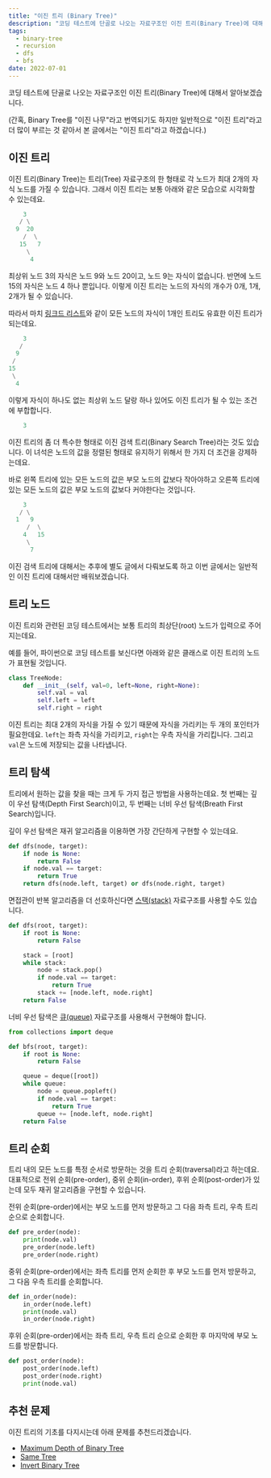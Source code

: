 ```yaml
---
title: "이진 트리 (Binary Tree)"
description: "코딩 테스트에 단골로 나오는 자료구조인 이진 트리(Binary Tree)에 대해서 알아보겠습니다."
tags:
  - binary-tree
  - recursion
  - dfs
  - bfs
date: 2022-07-01
---
```


코딩 테스트에 단골로 나오는 자료구조인 이진 트리(Binary Tree)에 대해서 알아보겠습니다.

(간혹, Binary Tree를 "이진 나무"라고 번역되기도 하지만 일반적으로 "이진 트리"라고 더 많이 부르는 것 같아서 본 글에서는 "이진 트리"라고 하겠습니다.)

## 이진 트리

이진 트리(Binary Tree)는 트리(Tree) 자료구조의 한 형태로 각 노드가 최대 2개의 자식 노드를 가질 수 있습니다.
그래서 이진 트리는 보통 아래와 같은 모습으로 시각화할 수 있는데요.

```py
    3
   / \
  9  20
    /  \
   15   7
     \
      4
```

최상위 노드 3의 자식은 노드 9와 노드 20이고, 노드 9는 자식이 없습니다.
반면에 노드 15의 자식은 노드 4 하나 뿐입니다.
이렇게 이진 트리는 노드의 자식의 개수가 0개, 1개, 2개가 될 수 있습니다.

따라서 마치 [링크드 리스트](/data-structures/linked-list/)와 같이 모든 노드의 자식이 1개인 트리도 유효한 이진 트리가 되는데요.

```py
    3
   /
  9
 /
15
 \
  4
```

이렇게 자식이 하나도 없는 최상위 노드 달랑 하나 있어도 이진 트리가 될 수 있는 조건에 부합합니다.

```py
    3
```

이진 트리의 좀 더 특수한 형태로 이진 검색 트리(Binary Search Tree)라는 것도 있습니다.
이 녀석은 노드의 값을 정렬된 형태로 유지하기 위해서 한 가지 더 조건을 강제하는데요.

바로 왼쪽 트리에 있는 모든 노드의 값은 부모 노드의 값보다 작아야하고 오른쪽 트리에 있는 모든 노드의 값은 부모 노드의 값보다 커야한다는 것입니다.

```py
    3
   / \
  1   9
     /  \
    4   15
     \
      7
```

이진 검색 트리에 대해서는 추후에 별도 글에서 다뤄보도록 하고 이번 글에서는 일반적인 이진 트리에 대해서만 배워보겠습니다.

## 트리 노드

이진 트리와 관련된 코딩 테스트에서는 보통 트리의 최상단(root) 노드가 입력으로 주어지는데요.

예를 들어, 파이썬으로 코딩 테스트를 보신다면 아래와 같은 클래스로 이진 트리의 노드가 표현될 것입니다.

```py
class TreeNode:
    def __init__(self, val=0, left=None, right=None):
        self.val = val
        self.left = left
        self.right = right
```

이진 트리는 최대 2개의 자식을 가질 수 있기 때문에 자식을 가리키는 두 개의 포인터가 필요한데요.
`left`는 좌측 자식을 가리키고, `right`는 우측 자식을 가리킵니다.
그리고 `val`은 노드에 저장되는 값을 나타냅니다.

## 트리 탐색

트리에서 원하는 값을 찾을 때는 크게 두 가지 접근 방법을 사용하는데요.
첫 번째는 깊이 우선 탐색(Depth First Search)이고, 두 번째는 너비 우선 탐색(Breath First Search)입니다.

깊이 우선 탐색은 재귀 알고리즘을 이용하면 가장 간단하게 구현할 수 있는데요.

```py
def dfs(node, target):
    if node is None:
        return False
    if node.val == target:
        return True
    return dfs(node.left, target) or dfs(node.right, target)
```

면접관이 반복 알고리즘을 더 선호하신다면 [스택(stack)](/data-structures/stack/) 자료구조를 사용할 수도 있습니다.

```py
def dfs(root, target):
    if root is None:
        return False

    stack = [root]
    while stack:
        node = stack.pop()
        if node.val == target:
            return True
        stack += [node.left, node.right]
    return False
```

너비 우선 탐색은 [큐(queue)](/data-structures/queue/) 자료구조를 사용해서 구현해야 합니다.

```py
from collections import deque

def bfs(root, target):
    if root is None:
        return False

    queue = deque([root])
    while queue:
        node = queue.popleft()
        if node.val == target:
            return True
        queue += [node.left, node.right]
    return False
```

## 트리 순회

트리 내의 모든 노드를 특정 순서로 방문하는 것을 트리 순회(traversal)라고 하는데요.
대표적으로 전위 순회(pre-order), 중위 순회(in-order), 후위 순회(post-order)가 있는데 모두 재귀 알고리즘을 구현할 수 있습니다.

전위 순회(pre-order)에서는 부모 노드를 먼저 방문하고 그 다음 좌측 트리, 우측 트리 순으로 순회합니다.

```py
def pre_order(node):
    print(node.val)
    pre_order(node.left)
    pre_order(node.right)
```

중위 순회(pre-order)에서는 좌측 트리를 먼저 순회한 후 부모 노드를 먼저 방문하고, 그 다음 우측 트리를 순회합니다.

```py
def in_order(node):
    in_order(node.left)
    print(node.val)
    in_order(node.right)
```

후위 순회(pre-order)에서는 좌측 트리, 우측 트리 순으로 순회한 후 마지막에 부모 노드를 방문합니다.

```py
def post_order(node):
    post_order(node.left)
    post_order(node.right)
    print(node.val)
```

## 추천 문제

이진 트리의 기초를 다지시는데 아래 문제를 추천드리겠습니다.

- [Maximum Depth of Binary Tree](/problems/maximum-depth-of-binary-tree/)
- [Same Tree](/problems/same-tree/)
- [Invert Binary Tree](/problems/invert-binary-tree/)
